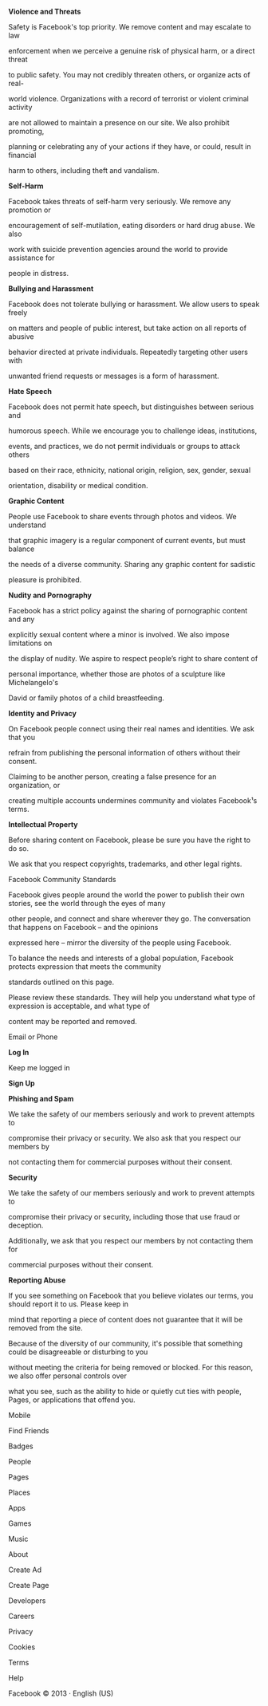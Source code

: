 **Violence and Threats**

Safety is Facebook's top priority. We remove content and may escalate to law

enforcement when we perceive a genuine risk of physical harm, or a direct threat

to public safety. You may not credibly threaten others, or organize acts of real-

world violence. Organizations with a record of terrorist or violent criminal activity

are not allowed to maintain a presence on our site. We also prohibit promoting,

planning or celebrating any of your actions if they have, or could, result in financial

harm to others, including theft and vandalism.

**Self-Harm**

Facebook takes threats of self-harm very seriously. We remove any promotion or

encouragement of self-mutilation, eating disorders or hard drug abuse. We also

work with suicide prevention agencies around the world to provide assistance for

people in distress.

**Bullying and Harassment**

Facebook does not tolerate bullying or harassment. We allow users to speak freely

on matters and people of public interest, but take action on all reports of abusive

behavior directed at private individuals. Repeatedly targeting other users with

unwanted friend requests or messages is a form of harassment.

**Hate Speech**

Facebook does not permit hate speech, but distinguishes between serious and

humorous speech. While we encourage you to challenge ideas, institutions,

events, and practices, we do not permit individuals or groups to attack others

based on their race, ethnicity, national origin, religion, sex, gender, sexual

orientation, disability or medical condition.

**Graphic Content**

People use Facebook to share events through photos and videos. We understand

that graphic imagery is a regular component of current events, but must balance

the needs of a diverse community. Sharing any graphic content for sadistic

pleasure is prohibited.

**Nudity and Pornography**

Facebook has a strict policy against the sharing of pornographic content and any

explicitly sexual content where a minor is involved. We also impose limitations on

the display of nudity. We aspire to respect people’s right to share content of

personal importance, whether those are photos of a sculpture like Michelangelo's

David or family photos of a child breastfeeding.

**Identity and Privacy**

On Facebook people connect using their real names and identities. We ask that you

refrain from publishing the personal information of others without their consent.

Claiming to be another person, creating a false presence for an organization, or

creating multiple accounts undermines community and violates Facebook¹s terms.

**Intellectual Property**

Before sharing content on Facebook, please be sure you have the right to do so.

We ask that you respect copyrights, trademarks, and other legal rights.

Facebook Community Standards

Facebook gives people around the world the power to publish their own stories, see the world through the eyes of many

other people, and connect and share wherever they go. The conversation that happens on Facebook – and the opinions

expressed here – mirror the diversity of the people using Facebook. 

To balance the needs and interests of a global population, Facebook protects expression that meets the community

standards outlined on this page. 

Please review these standards. They will help you understand what type of expression is acceptable, and what type of

content may be reported and removed.

Email or Phone

**Log In**

Keep me logged in

**Sign Up**

**Phishing and Spam**

We take the safety of our members seriously and work to prevent attempts to

compromise their privacy or security. We also ask that you respect our members by

not contacting them for commercial purposes without their consent.

**Security**

We take the safety of our members seriously and work to prevent attempts to

compromise their privacy or security, including those that use fraud or deception.

Additionally, we ask that you respect our members by not contacting them for

commercial purposes without their consent.

**Reporting Abuse**

If you see something on Facebook that you believe violates our terms, you should report it to us. Please keep in

mind that reporting a piece of content does not guarantee that it will be removed from the site. 

Because of the diversity of our community, it's possible that something could be disagreeable or disturbing to you

without meeting the criteria for being removed or blocked. For this reason, we also offer personal controls over

what you see, such as the ability to hide or quietly cut ties with people, Pages, or applications that offend you.

Mobile

Find Friends

Badges

People

Pages

Places

Apps

Games

Music

About

Create Ad

Create Page

Developers

Careers

Privacy

Cookies

Terms

Help

Facebook © 2013 · English (US)

